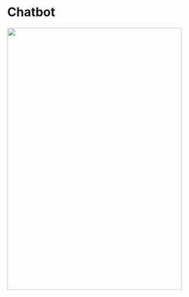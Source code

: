 # Chatbot
<img src="https://user-images.githubusercontent.com/99315395/174298441-2f567321-37f2-412c-9281-d724c0170d9f.png" width="400" height="600">
<!-- ![image](https://user-images.githubusercontent.com/99315395/174298441-2f567321-37f2-412c-9281-d724c0170d9f.png)
 -->

